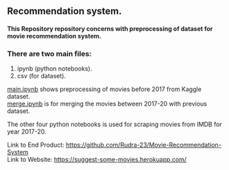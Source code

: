 ## Recommendation system.

#### This Repository repository concerns with preprocessing of dataset for movie recommendation system.

### There are two main files:
1. ipynb (python notebooks).
2. csv (for dataset). 

<a href="https://github.com/Rudra-23/recommendation-system-python/blob/master/main.ipynb">main.ipynb</a> shows preprocessing of movies before 2017 from Kaggle dataset.
<br>
<a href="https://github.com/Rudra-23/recommendation-system-python/blob/master/merge.ipynb">merge.ipynb</a> is for merging the movies between 2017-20 with previous dataset. 
<br>

The other four python notebooks is used for scraping movies from IMDB for year 2017-20.

Link to End Product: https://github.com/Rudra-23/Movie-Recommendation-System
<br>
Link to Website: https://suggest-some-movies.herokuapp.com/

